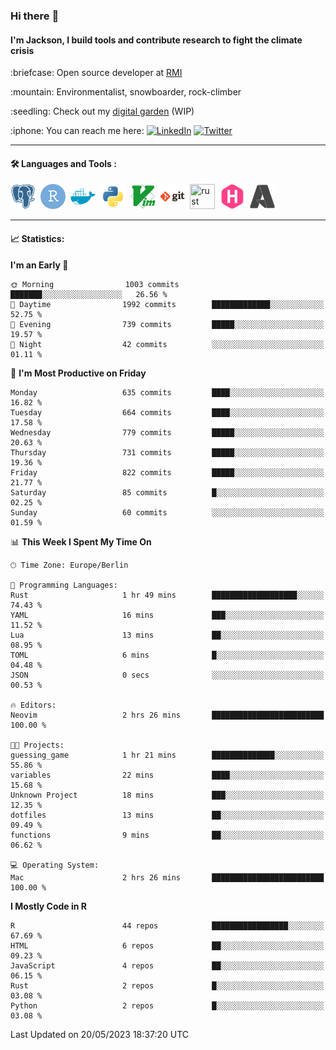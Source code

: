 ### Hi there :wave:
#### I'm Jackson, I build tools and contribute research to fight the climate crisis
<p> :briefcase: Open source developer at <a href="https://rmi.org/" alt="RMI">RMI</a></p>
<p> :mountain: Environmentalist, snowboarder, rock-climber</p>
<p> :seedling: Check out my <a href="https://jdhoffa.github.io/" alt="digital garden">digital garden</a> (WIP) </p>

<p>
:iphone: You can reach me here:
<a href="https://www.linkedin.com/in/jackson-hoffart/"><img src="https://img.shields.io/badge/LinkedIn-0A66C2?logo=linkedin&logoColor=fff&style=flat-square" alt="LinkedIn"/></a>
<a href="https://twitter.com/jdhoffart"><img src="https://img.shields.io/badge/Twitter-1D9BF0?logo=twitter&logoColor=fff&style=flat-square" alt="Twitter"/></a>
</p>

---

#### :hammer_and_wrench: Languages and Tools :
<div>
 <a href="https://www.postgresql.org/"><img src="https://github.com/devicons/devicon/blob/master/icons/postgresql/postgresql-plain.svg" title="postgresql" **alt="postgresql" width="40" height="40"/></a>&nbsp;
 <a href="https://posit.co/downloads/"><img src="https://github.com/devicons/devicon/blob/master/icons/rstudio/rstudio-plain.svg" title="rstudio" **alt="RStudio" width="40" height="40"/></a>&nbsp;
 <a href="https://www.docker.com/"><img src="https://github.com/devicons/devicon/blob/master/icons/docker/docker-plain.svg" title="docker" **alt="docker" width="40" height="40"/></a>&nbsp;
 <a href="https://www.python.org/"><img src="https://github.com/devicons/devicon/blob/master/icons/python/python-original.svg" title="python" **alt="python" width="40" height="40"/></a>&nbsp; 
 <a href="https://www.vim.org/"><img src="https://github.com/devicons/devicon/blob/master/icons/vim/vim-plain.svg" title="vim" **alt="vim" width="40" height="40"/></a>&nbsp;
 <a href="https://git-scm.com/"><img src="https://github.com/devicons/devicon/blob/master/icons/git/git-original-wordmark.svg" title="git" **alt="git" width="40" height="40"/></a>&nbsp;
 <a href="https://www.rust-lang.org/"><img src="https://rustacean.net/assets/rustacean-flat-noshadow.svg" title="rust" **alt="rust" width="40" height="40"/></a>&nbsp;
 <a href="https://gohugo.io/"><img src="https://github.com/devicons/devicon/blob/master/icons/hugo/hugo-plain.svg" title="hugo" **alt="hugo" width="40" height="40"/></a>&nbsp;
 <a href="https://azure.microsoft.com/"><img src="https://github.com/devicons/devicon/blob/master/icons/azure/azure-plain.svg" title="azure" **alt="azure" width="40" height="40"/></a>
</div>

---
  
  

#### :chart_with_upwards_trend: Statistics:

 
<!--START_SECTION:waka-->
**I'm an Early 🐤** 

```text
🌞 Morning                1003 commits        ███████░░░░░░░░░░░░░░░░░░   26.56 % 
🌆 Daytime                1992 commits        █████████████░░░░░░░░░░░░   52.75 % 
🌃 Evening                739 commits         █████░░░░░░░░░░░░░░░░░░░░   19.57 % 
🌙 Night                  42 commits          ░░░░░░░░░░░░░░░░░░░░░░░░░   01.11 % 
```
📅 **I'm Most Productive on Friday** 

```text
Monday                   635 commits         ████░░░░░░░░░░░░░░░░░░░░░   16.82 % 
Tuesday                  664 commits         ████░░░░░░░░░░░░░░░░░░░░░   17.58 % 
Wednesday                779 commits         █████░░░░░░░░░░░░░░░░░░░░   20.63 % 
Thursday                 731 commits         █████░░░░░░░░░░░░░░░░░░░░   19.36 % 
Friday                   822 commits         █████░░░░░░░░░░░░░░░░░░░░   21.77 % 
Saturday                 85 commits          █░░░░░░░░░░░░░░░░░░░░░░░░   02.25 % 
Sunday                   60 commits          ░░░░░░░░░░░░░░░░░░░░░░░░░   01.59 % 
```


📊 **This Week I Spent My Time On** 

```text
🕑︎ Time Zone: Europe/Berlin

💬 Programming Languages: 
Rust                     1 hr 49 mins        ███████████████████░░░░░░   74.43 % 
YAML                     16 mins             ███░░░░░░░░░░░░░░░░░░░░░░   11.52 % 
Lua                      13 mins             ██░░░░░░░░░░░░░░░░░░░░░░░   08.95 % 
TOML                     6 mins              █░░░░░░░░░░░░░░░░░░░░░░░░   04.48 % 
JSON                     0 secs              ░░░░░░░░░░░░░░░░░░░░░░░░░   00.53 % 

🔥 Editors: 
Neovim                   2 hrs 26 mins       █████████████████████████   100.00 % 

🐱‍💻 Projects: 
guessing_game            1 hr 21 mins        ██████████████░░░░░░░░░░░   55.86 % 
variables                22 mins             ████░░░░░░░░░░░░░░░░░░░░░   15.68 % 
Unknown Project          18 mins             ███░░░░░░░░░░░░░░░░░░░░░░   12.35 % 
dotfiles                 13 mins             ██░░░░░░░░░░░░░░░░░░░░░░░   09.49 % 
functions                9 mins              ██░░░░░░░░░░░░░░░░░░░░░░░   06.62 % 

💻 Operating System: 
Mac                      2 hrs 26 mins       █████████████████████████   100.00 % 
```

**I Mostly Code in R** 

```text
R                        44 repos            █████████████████░░░░░░░░   67.69 % 
HTML                     6 repos             ██░░░░░░░░░░░░░░░░░░░░░░░   09.23 % 
JavaScript               4 repos             ██░░░░░░░░░░░░░░░░░░░░░░░   06.15 % 
Rust                     2 repos             █░░░░░░░░░░░░░░░░░░░░░░░░   03.08 % 
Python                   2 repos             █░░░░░░░░░░░░░░░░░░░░░░░░   03.08 % 
```




 Last Updated on 20/05/2023 18:37:20 UTC
<!--END_SECTION:waka-->
